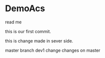 # DemoAcs
read me

this is our first commit.

this is change made in sever side.


master branch
dev1 change
changes on master